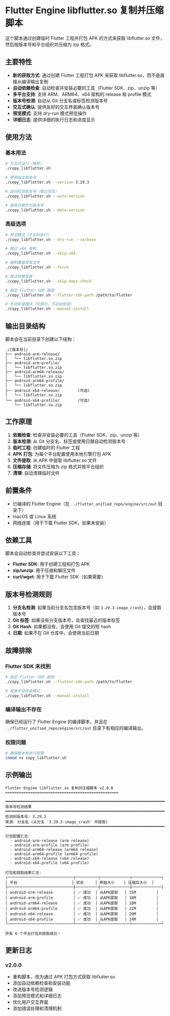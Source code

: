 # Flutter Engine libflutter.so 复制并压缩脚本

这个脚本通过创建临时 Flutter 工程并打包 APK 的方式来获取 libflutter.so 文件，然后按版本号和平台组织并压缩为 zip 格式。

## 主要特性

- **新的获取方式**: 通过创建 Flutter 工程打包 APK 来获取 libflutter.so，而不是直接从编译输出复制
- **自动依赖检查**: 自动检查并安装必要的工具（Flutter SDK、zip、unzip 等）
- **多平台支持**: 支持 ARM、ARM64、x64 架构的 release 和 profile 模式
- **版本号检测**: 自动从 Git 分支名或标签检测版本号
- **交互式确认**: 提供友好的交互界面确认版本号
- **预览模式**: 支持 dry-run 模式预览操作
- **详细日志**: 提供详细的执行日志和进度显示

## 使用方法

### 基本用法

```bash
# 交互式运行（推荐）
./copy_libflutter.sh

# 使用指定版本号
./copy_libflutter.sh --version 3.29.3

# 自动检测版本号（跳过交互）
./copy_libflutter.sh --auto-version

# 使用日期作为版本号
./copy_libflutter.sh --date-version
```

### 高级选项

```bash
# 预览模式（不实际执行）
./copy_libflutter.sh --dry-run --verbose

# 跳过 x64 架构
./copy_libflutter.sh --skip-x64

# 强制覆盖现有文件
./copy_libflutter.sh --force

# 跳过依赖检查
./copy_libflutter.sh --skip-deps-check

# 指定 Flutter SDK 路径
./copy_libflutter.sh --flutter-sdk-path /path/to/flutter

# 手动安装模式（仅提示，不自动安装）
./copy_libflutter.sh --manual-install
```

## 输出目录结构

脚本会在当前目录下创建以下结构：

```
./[版本号]/
├── android-arm-release/
│   └── libflutter.so.zip
├── android-arm-profile/
│   └── libflutter.so.zip
├── android-arm64-release/
│   └── libflutter.so.zip
├── android-arm64-profile/
│   └── libflutter.so.zip
├── android-x64-release/        (可选)
│   └── libflutter.so.zip
└── android-x64-profile/        (可选)
    └── libflutter.so.zip
```

## 工作原理

1. **依赖检查**: 检查并安装必要的工具（Flutter SDK、zip、unzip 等）
2. **版本检测**: 从 Git 分支名、标签或使用日期自动检测版本号
3. **临时工程**: 创建临时的 Flutter 工程
4. **APK 打包**: 为每个平台配置使用本地引擎打包 APK
5. **文件提取**: 从 APK 中提取 libflutter.so 文件
6. **压缩存储**: 将文件压缩为 zip 格式并按平台组织
7. **清理**: 自动清理临时文件

## 前置条件

- 已编译的 Flutter Engine（在 `../flutter_unified_repo/engine/src/out` 目录下）
- macOS 或 Linux 系统
- 网络连接（用于下载 Flutter SDK，如果未安装）

## 依赖工具

脚本会自动检查并尝试安装以下工具：

- **Flutter SDK**: 用于创建工程和打包 APK
- **zip/unzip**: 用于压缩和解压文件
- **curl/wget**: 用于下载 Flutter SDK（如果需要）

## 版本号检测规则

1. **分支名检测**: 如果当前分支名包含版本号（如 `3.29.3-image_crash`），会提取版本号
2. **Git 标签**: 如果没有分支版本号，会查找最近的版本标签
3. **Git Hash**: 如果都没有，会使用 Git 提交的短 hash
4. **日期**: 如果不在 Git 仓库中，会使用当前日期

## 故障排除

### Flutter SDK 未找到
```bash
# 指定 Flutter SDK 路径
./copy_libflutter.sh --flutter-sdk-path /path/to/flutter

# 或者手动安装模式
./copy_libflutter.sh --manual-install
```

### 编译输出不存在
确保已经运行了 Flutter Engine 的编译脚本，并且在 `../flutter_unified_repo/engine/src/out` 目录下有相应的编译输出。

### 权限问题
```bash
# 确保脚本有执行权限
chmod +x copy_libflutter.sh
```

## 示例输出

```
Flutter Engine libflutter.so 复制并压缩脚本 v2.0.0
==================================================

━━━━━━━━━━━━━━━━━━━━━━━━━━━━━━━━━━━━━━━━━━━━━━━━━━━━━━━━━━━━━━━━━━━━━━━━━━━━━━━━
版本号检测结果
━━━━━━━━━━━━━━━━━━━━━━━━━━━━━━━━━━━━━━━━━━━━━━━━━━━━━━━━━━━━━━━━━━━━━━━━━━━━━━━━
检测到版本号: 3.29.3
来源: 分支名 (从分支 '3.29.3-image_crash' 中提取)
━━━━━━━━━━━━━━━━━━━━━━━━━━━━━━━━━━━━━━━━━━━━━━━━━━━━━━━━━━━━━━━━━━━━━━━━━━━━━━━━

打包配置汇总:
  - android-arm-release (arm release)
  - android-arm-profile (arm profile)
  - android-arm64-release (arm64 release)
  - android-arm64-profile (arm64 profile)
  - android-x64-release (x64 release)
  - android-x64-profile (x64 profile)

打包和提取结果汇总:
┌─────────────────────────────┬──────────┬─────────────┬─────────────┐
│ 平台                        │ 状态     │ 原始大小    │ 压缩后大小  │
├─────────────────────────────┼──────────┼─────────────┼─────────────┤
│ android-arm-release         │ ✅ 成功  │ 从APK提取   │ 15M         │
│ android-arm-profile         │ ✅ 成功  │ 从APK提取   │ 18M         │
│ android-arm64-release       │ ✅ 成功  │ 从APK提取   │ 18M         │
│ android-arm64-profile       │ ✅ 成功  │ 从APK提取   │ 22M         │
│ android-x64-release         │ ✅ 成功  │ 从APK提取   │ 20M         │
│ android-x64-profile         │ ✅ 成功  │ 从APK提取   │ 24M         │
└─────────────────────────────┴──────────┴─────────────┴─────────────┘

所有 6 个平台打包并提取成功！
```

## 更新日志

### v2.0.0
- 重构脚本，改为通过 APK 打包方式获取 libflutter.so
- 添加自动依赖检查和安装功能
- 改进版本号检测逻辑
- 添加预览模式和详细日志
- 优化用户交互界面
- 添加错误处理和清理机制
